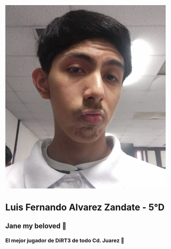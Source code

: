 ![Yo](yo.jpeg)
# Luis Fernando Alvarez Zandate - 5°D
## Jane my beloved 🐁
### El mejor jugador de DiRT3 de todo Cd. Juarez 🥇
